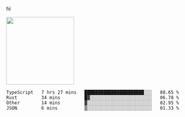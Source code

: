 hi

<img height="180em" src="https://github-readme-stats.vercel.app/api?username=AProductiveNerd&show_icons=true&hide_border=true&&count_private=true&include_all_commits=true" />

<!--START_SECTION:waka-->
```text
TypeScript   7 hrs 27 mins   ██████████████████████░░░   88.65 % 
Rust         34 mins         █▓░░░░░░░░░░░░░░░░░░░░░░░   06.78 % 
Other        14 mins         ▓░░░░░░░░░░░░░░░░░░░░░░░░   02.95 % 
JSON         6 mins          ▒░░░░░░░░░░░░░░░░░░░░░░░░   01.33 % 
```
<!--END_SECTION:waka-->
